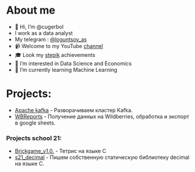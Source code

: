 # About me
- 👋 Hi, I’m @cugerbol 
- I work as a data analyst
- My telegram : [@loguntsov_as](https://t.me/loguntsov_as) 
- 📹 Welcome to my YouTube [channel](https://www.youtube.com/channel/UCoQOapYT_CQSu70vxkZfVrQ)
- 🎓 Look my [stepik](https://stepik.org/users/417534508/profile?preview=true) achievements
- 👀 I’m interested in Data Science and Economics
- 🌱 I’m currently learning Machine Learning

# Projects:
- [Apache kafka](https://github.com/cugerbol/Kafka) - Разворачиваем кластер Kafka.
- [WBReports](https://github.com/cugerbol/WBReports) - Получение данных на Wildberries, обработка и экспорт в google sheets.



### Projects school 21:
- [Brickgame_v1.0.](https://github.com/cugerbol/brickgame_v1.0) - Тетрис на языке С
- [s21_decimal](https://github.com/cugerbol/s21_decimal) - Пишем собственную статическую библиотеку decimal на языке С.




<!---
cugerbol/cugerbol is a ✨ special ✨ repository because its `README.md` (this file) appears on your GitHub profile.
You can click the Preview link to take a look at your changes.
--->
